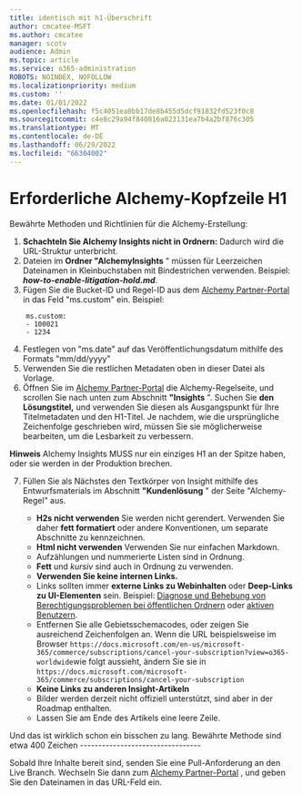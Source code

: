 ```yaml
---
title: identisch mit h1-Überschrift
author: cmcatee-MSFT
ms.author: cmcatee
manager: scotv
audience: Admin
ms.topic: article
ms.service: o365-administration
ROBOTS: NOINDEX, NOFOLLOW
ms.localizationpriority: medium
ms.custom: ''
ms.date: 01/01/2022
ms.openlocfilehash: f5c4051ea0bb17de8b455d5dcf91832fd523f0c8
ms.sourcegitcommit: c4e8c29a94f840816a023131ea7b4a2bf876c305
ms.translationtype: MT
ms.contentlocale: de-DE
ms.lasthandoff: 06/29/2022
ms.locfileid: "66304002"
---
```

# <a name="required-alchemy-header-h1"></a>Erforderliche Alchemy-Kopfzeile H1

Bewährte Methoden und Richtlinien für die Alchemy-Erstellung:

1. **Schachteln Sie Alchemy Insights nicht in Ordnern:** Dadurch wird die URL-Struktur unterbricht.
2. Dateien im **Ordner "AlchemyInsights** " müssen für Leerzeichen Dateinamen in Kleinbuchstaben mit Bindestrichen verwenden. Beispiel: **_how-to-enable-litigation-hold.md_**.
3. Fügen Sie die Bucket-ID und Regel-ID aus dem [Alchemy Partner-Portal](https://alchemyportal.azurewebsites.net) in das Feld "ms.custom" ein. Beispiel:

```
    ms.custom:
    - 100021
    - 1234
```
4. Festlegen von "ms.date" auf das Veröffentlichungsdatum mithilfe des Formats "mm/dd/yyyy"
5. Verwenden Sie die restlichen Metadaten oben in dieser Datei als Vorlage.
6. Öffnen Sie im [Alchemy Partner-Portal](https://alchemyportal.azurewebsites.net) die Alchemy-Regelseite, und scrollen Sie nach unten zum Abschnitt **"Insights** ". Suchen Sie **den Lösungstitel,** und verwenden Sie diesen als Ausgangspunkt für Ihre Titelmetadaten und den H1-Titel. Je nachdem, wie die ursprüngliche Zeichenfolge geschrieben wird, müssen Sie sie möglicherweise bearbeiten, um die Lesbarkeit zu verbessern.

**Hinweis** Alchemy Insights MUSS nur ein einziges H1 an der Spitze haben, oder sie werden in der Produktion brechen.

7. Füllen Sie als Nächstes den Textkörper von Insight mithilfe des Entwurfsmaterials im Abschnitt **"Kundenlösung** " der Seite "Alchemy-Regel" aus.

   - **H2s nicht verwenden** Sie werden nicht gerendert. Verwenden Sie daher **fett formatiert** oder andere Konventionen, um separate Abschnitte zu kennzeichnen.
   - **Html nicht verwenden** Verwenden Sie nur einfachen Markdown.
   - Aufzählungen und nummerierte Listen sind in Ordnung.
   - **Fett** und *kursiv* sind auch in Ordnung zu verwenden.
   - **Verwenden Sie keine internen Links.**
   - Links sollten immer **externe Links zu Webinhalten** oder **Deep-Links zu UI-Elementen** sein. Beispiel: [Diagnose und Behebung von Berechtigungsproblemen bei öffentlichen Ordnern](https://docs.microsoft.com/exchange/troubleshoot/public-folders/public-folder-permission-issues) oder [aktiven Benutzern](https://admin.microsoft.com/Adminportal/Home?source=applauncher#/users).
   - Entfernen Sie alle Gebietsschemacodes, oder zeigen Sie ausreichend Zeichenfolgen an. Wenn die URL beispielsweise im Browser `https://docs.microsoft.com/en-us/microsoft-365/commerce/subscriptions/cancel-your-subscription?view=o365-worldwide`wie folgt aussieht, ändern Sie sie in `https://docs.microsoft.com/microsoft-365/commerce/subscriptions/cancel-your-subscription`
   - **Keine Links zu anderen Insight-Artikeln**
   - Bilder werden derzeit nicht offiziell unterstützt, sind aber in der Roadmap enthalten.
   - Lassen Sie am Ende des Artikels eine leere Zeile.

Und das ist wirklich schon ein bisschen zu lang. Bewährte Methode sind etwa 400 Zeichen ---------------------------------

Sobald Ihre Inhalte bereit sind, senden Sie eine Pull-Anforderung an den Live Branch. Wechseln Sie dann zum [Alchemy Partner-Portal](https://alchemyportal.azurewebsites.net) , und geben Sie den Dateinamen in das URL-Feld ein.
